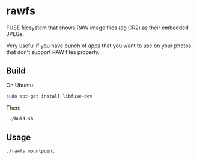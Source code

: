 rawfs
=====

FUSE filesystem that shows RAW image files (eg CR2) as their embedded JPEGs.

Very useful if you have bunch of apps that you want to use on your photos
that don't support RAW files properly.

Build
-----

On Ubuntu:
```bash
sudo apt-get install libfuse-dev
```

Then:
```bash
 ./buid.sh
```

Usage
-----

```bash
./rawfs mountpoint
```
